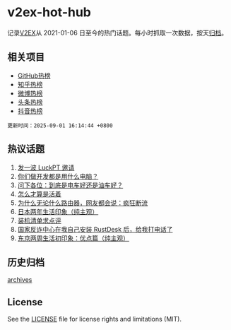 # v2ex-hot-hub

 记录[V2EX](https://www.v2ex.com/)从 2021-01-06 日至今的热门话题。每小时抓取一次数据，按天[归档](archives)。
 
 ## 相关项目

- [GitHub热榜](https://github.com/snaildev/github-hot-hub)
- [知乎热榜](https://github.com/snaildev/zhihu-hot-hub)
- [微博热榜](https://github.com/snaildev/weibo-hot-hub)
- [头条热榜](https://github.com/snaildev/toutiao-hot-hub)
- [抖音热榜](https://github.com/snaildev/douyin-hot-hub)


 `更新时间：2025-09-01 16:14:44 +0800`

## 热议话题

1. [发一波 LuckPT 邀请](https://www.v2ex.com/t/1156189)
1. [你们做开发都是用什么电脑？](https://www.v2ex.com/t/1156151)
1. [问下各位：到底是电车好还是油车好？](https://www.v2ex.com/t/1156084)
1. [怎么才算是活着](https://www.v2ex.com/t/1156159)
1. [为什么无论什么路由器，网友都会说：疯狂断流](https://www.v2ex.com/t/1156081)
1. [日本两年生活印象（纯主观）](https://www.v2ex.com/t/1156144)
1. [装机清单求点评](https://www.v2ex.com/t/1156133)
1. [国家反诈中心在我自己安装 RustDesk 后，给我打电话了](https://www.v2ex.com/t/1156175)
1. [东京两周生活初印象：优点篇（纯主观）](https://www.v2ex.com/t/1156114)

## 历史归档

[archives](archives)

## License

See the [LICENSE](LICENSE) file for license rights and limitations (MIT).
